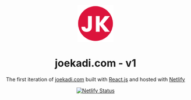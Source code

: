 <div align="center">
  <img alt="Logo" src="public/favicon.png" width="100" />
</div>
<h1 align="center">
  joekadi.com - v1
</h1>
<p align="center">
  The first iteration of <a href="https://joekadi.com" target="_blank">joekadi.com</a> built with <a href="https://reactjs.org/" target="_blank">React.js</a> and hosted with <a href="https://www.netlify.com/" target="_blank">Netlify</a>
</p>
<p align="center">
  <a href="https://app.netlify.com/sites/joesportfoliosite/deploys?filter=master" target="_blank">
    <img src="https://api.netlify.com/api/v1/badges/1963b488-7b78-48c9-9e2d-6fb5e47ab3af/deploy-status" alt="Netlify Status" />
  </a>
</p>


